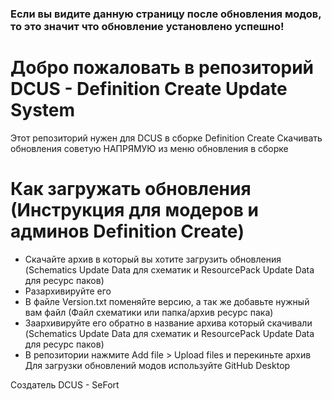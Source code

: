 ### Если вы видите данную страницу после обновления модов, то это значит что обновление установлено успешно!

# Добро пожаловать в репозиторий DCUS - Definition Create Update System
Этот репозиторий нужен для DCUS в сборке Definition Create
Скачивать обновления советую НАПРЯМУЮ из меню обновления в сборке

# Как загружать обновления (Инструкция для модеров и админов Definition Create)
- Скачайте архив в который вы хотите загрузить обновления (Schematics Update Data для схематик и ResourcePack Update Data для ресурс паков)
- Разархивируйте его
- В файле Version.txt поменяйте версию, а так же добавьте нужный вам файл (Файл схематики или папка/архив ресурс пака)
- Заархивируйте его обратно в название архива который скачивали (Schematics Update Data для схематик и ResourcePack Update Data для ресурс паков)
- В репозитории нажмите Add file > Upload files и перекиньте архив
Для загрузки обновлений модов используйте GitHub Desktop

Создатель DCUS - SeFort

